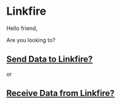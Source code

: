 # Linkfire

Hello friend,

Are you looking to?

## [Send Data to Linkfire?](ingress.md)

or

## [Receive Data from Linkfire?](egress.md)





